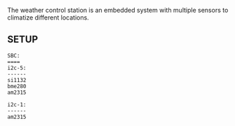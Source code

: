 
The weather control station is an embedded system with multiple sensors
to climatize different locations.


## SETUP
    SBC:
    ====
    i2c-5:
    ------
    si1132
    bme280
    am2315

    i2c-1:
    ------
    am2315
